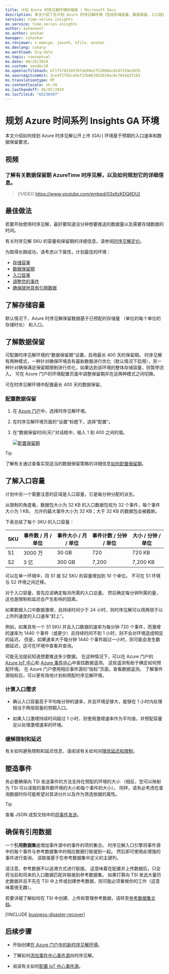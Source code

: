 ```yaml
---
title: 计划 Azure 时序见解环境的缩放 | Microsoft Docs
description: 本文介绍了在计划 Azure 时序见解环境（包括存储容量、数据保留、入口容量、监视和业务灾难恢复 (BCDR)）时如何遵循最佳做法。
services: time-series-insights
ms.service: time-series-insights
author: ashannon7
ms.author: anshan
manager: cshankar
ms.reviewer: v-mamcge, jasonh, kfile, anshan
ms.devlang: csharp
ms.workload: big-data
ms.topic: conceptual
ms.date: 04/29/2019
ms.custom: seodec18
ms.openlocfilehash: bf1f570319370fab99e2f52086bc81df259e3d35
ms.sourcegitcommit: 2ce4f275bc45ef1fb061932634ac0cf04183f181
ms.translationtype: MT
ms.contentlocale: zh-CN
ms.lasthandoff: 05/07/2019
ms.locfileid: "65236507"
---
```

# <a name="plan-your-azure-time-series-insights-ga-environment"></a>规划 Azure 时间系列 Insights GA 环境

本文介绍如何规划 Azure 时序见解公开上市 (GA）) 环境基于预期的入口速率和数据保留要求。

## <a name="video"></a>视频

### <a name="learn-more-about-data-retention-in-azuretime-series-insights-and-how-to-plan-for-itbr"></a>了解有关数据保留期 AzureTime 时序见解，以及如何规划它的详细信息。</br>

> [!VIDEO https://www.youtube.com/embed/03x6zKDQ6DU]

## <a name="best-practices"></a>最佳做法

若要开始使用时序见解，最好要知道没分钟想要推送的数据量以及需要存储数据的时间。  

有关时序见解 SKU 的容量和保留期的详细信息，请参阅[时序见解定价](https://azure.microsoft.com/pricing/details/time-series-insights/)。

为取得长期成功，请考虑以下属性，计划最佳的环境：

- <a href="#understand-storage-capacity">存储容量</a>
- <a href="#understand-data-retention">数据保留期</a>
- <a href="#understand-ingress-capacity">入口容量</a>
- <a href="#shape-your-events">调整您的事件</a>
- <a href="#ensure-you-have-reference-data">确保就地具有引用数据</a>

## <a name="understand-storage-capacity"></a>了解存储容量

默认情况下，Azure 时序见解保留数据基于已预配的存储量 （单位的每个单位的存储时长） 和入口。

## <a name="understand-data-retention"></a>了解数据保留

可配置时序见解环境的“数据保留期”设置，启用最长 400 天的保留期。 时序见解有两种模式，一种针对确保环境具有最新数据进行优化（默认情况下启用），另一种针对确保满足保留期限制进行优化，如果达到该环境的整体存储容量，则暂停流入。  可在 Azure 门户的环境配置页面中调整保留期并在这两种模式之间切换。

可在时序见解环境中配置最长 400 天的数据保留。

### <a name="configure-data-retention"></a>配置数据保留

1. 在 [Azure 门户](https://portal.azure.com)中，选择时序见解环境。

1. 在时序见解环境页面的“设置”标题下，选择“配置”。

1. 在“数据保留时间(天)”对话框中，输入 1 到 400 之间的值。

   [![配置保留期](media/environment-mitigate-latency/configure-retention.png)](media/environment-mitigate-latency/configure-retention.png#lightbox)

> [!TIP]
> 了解有关通过查看实现适当的数据保留策略的详细信息[如何配置保留期](./time-series-insights-how-to-configure-retention.md)。

## <a name="understand-ingress-capacity"></a>了解入口容量

计划中另一个需要注意的区域是入口容量，它是每分钟分配的派生。

从限制的角度看，数据包大小为 32 KB 的入口数据包视为 32 个事件，每个事件大小为 1 KB。 允许的最大事件大小为 32 KB；大于 32 KB 的数据包会被截断。

下表总结了每个 SKU 的入口容量：

|SKU  |事件数 / 月 / 单位  |事件大小 / 月 / 单位  |事件计数 / 分钟 / 单位  | 大小 / 分钟 / 单位   |
|---------|---------|---------|---------|---------|
|S1     |   3000 万     |  30 GB     |  720    |  720 KB   |
|S2     |   3 亿    |   300 GB   | 7,200   | 7,200 KB  |

可以在单一环境中，将 S1 或 S2 SKU 的容量增加到 10 个单位。 不可在 S1 环境与 S2 环境之间迁移。

对于入口容量，首先应该确定每月所需的入口总量。 然后确定每分钟所需的量，这也是限制和延迟会产生影响的因素。

如果数据入口中数据激增，且持续时间少于 24 小时，则时序见解可以用两倍于以上所列速度的入口速率“赶上”。

例如，如果具有一个 S1 SKU 并且入口数据的速率为每分钟 720 个事件，而激增的速率为 1440 个事件（或更少）且持续时间不到 1 小时，则不会对环境造成明显的延迟。 但是，如果速率大于每分钟 1440 个事件超过一小时，则可能会发生数据延迟，这可在环境中查看并查询。

可能无法提前知道想要推送多少数据。 在这种情况下，可以在 Azure 门户的 [Azure IoT 中心](https://docs.microsoft.com/azure/iot-hub/iot-hub-metrics)和 [Azure 事件中心](https://blogs.msdn.microsoft.com/cloud_solution_architect/2016/05/25/using-the-azure-rest-apis-to-retrieve-event-hub-metrics/)中查找数据遥测。 这些遥测有助于确定如何预配环境。 在 Azure 门户使用相应事件源的“指标”页面，查看数据遥测。 了解事件源指标后，可以更有效地计划和预配时序见解环境。

### <a name="calculate-ingress-requirements"></a>计算入口需求

- 确认入口容量高于平均每分钟的速率，并且环境足够大，能够在 1 小时内处理相当于两倍容量的预期入口。

- 如果入口激增持续时间超过 1 小时，则使用激增速率作为平均值，并预配容量足以处理激增速率的环境。

### <a name="mitigate-throttling-and-latency"></a>缓解限制和延迟

有关如何避免限制和延迟信息，请阅读有关如何对[降低延迟和限制](time-series-insights-environment-mitigate-latency.md)。

## <a name="shape-your-events"></a>塑造事件

务必要确保向 TSI 发送事件的方法支持在预配的环境的大小 （相反，您可以映射为 TSI 可以读取的事件数环境的大小和每个事件的大小）。 同样，请务必考虑在查询数据时你可能希望对其进分片以及作为筛选依据的属性。

> [!TIP]
> 查看 JSON 成型文档中的[将事件发送](https://docs.microsoft.com/azure/time-series-insights/time-series-insights-send-events)。

## <a name="ensure-you-have-reference-data"></a>确保有引用数据

一个**引用数据集**是增加事件源中的事件的项的集合。 时序见解入口引擎将事件源中的每个事件与参考数据集中的相应数据行联接到一起。 然后即可使用此增强的事件进行查询。 该联接基于在参考数据集中定义的主键列。

请注意，参考数据不以追溯方式进行联接。 这意味着在配置并上传数据后，只会将当前和将来的入口数据匹配并联接到参考数据集。  如果打算向 TSI 发送大量历史数据并且不先在 TSI 中上传或创建参考数据，则可能必须重做你的工作（这意味着很无趣）。  

若要详细了解如何在 TSI 中创建、上传和管理参考数据，请转至[参考数据集文档](https://docs.microsoft.com/azure/time-series-insights/time-series-insights-add-reference-data-set)。

[!INCLUDE [business-disaster-recover](../../includes/time-series-insights-business-recovery.md)]

## <a name="next-steps"></a>后续步骤

- 开始创建[在 Azure 门户中的新时序见解环境](time-series-insights-get-started.md)。

- 了解如何[添加事件中心事件源](time-series-insights-how-to-add-an-event-source-eventhub.md)向时序见解。

- 阅读有关如何[配置 IoT 中心事件源](time-series-insights-how-to-add-an-event-source-iothub.md)。
